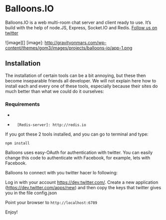 # Balloons.IO

Balloons.IO is a web multi-room chat server and client ready to use.
It’s build with the help of node.JS, Express, Socket.IO and Redis. [Follow us on twitter][]

  [Follow us on twitter]: http://twitter.com/gravityonmars
 
 ![image][]
  [image]: http://gravityonmars.com/wp-content/themes/gom3/images/projects/balloons-io/app-1.png

## Installation

The installation of certain tools can be a bit annoying, but these then
become inseparable friends all developer. We will not explain here how
to install each and every one of these tools, especially because their
sites do much better than what we could do it ourselves:

### Requirements

-   [node.JS]: http://nodejs.org
-		[Redis-server]: http://redis.io

If you got these 2 tools installed, and you can go to terminal and type:

`npm install`

Balloons uses easy-OAuth for authentication with twitter. You can easily
change this code to authenticate with Facebook, for example, lets with
Facebook.

Balloons to connect with you twitter hacer lo following:

Log in with your account https://dev.twitter.com/. 
Create a new application (https://dev.twitter.com/apps/new) and then copy 
the keys that twitter gives you in the file config.json

Point your browser to `http://localhost:6789`

Enjoy!
